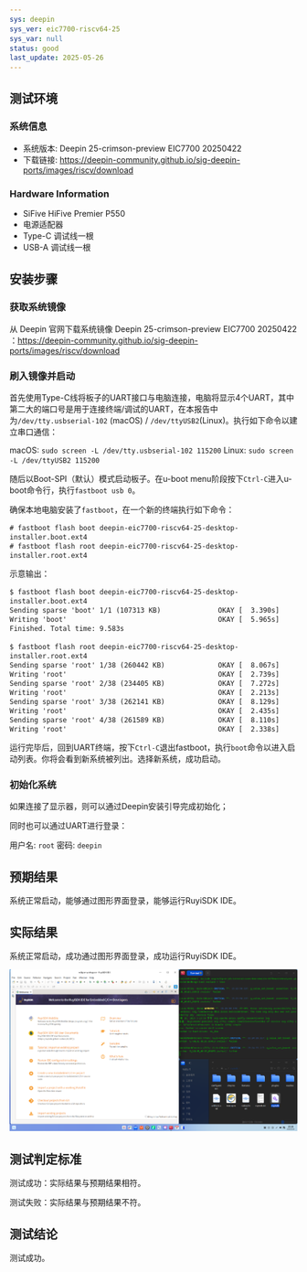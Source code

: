 ```yaml
---
sys: deepin
sys_ver: eic7700-riscv64-25
sys_var: null
status: good
last_update: 2025-05-26
---
```


## 测试环境

### 系统信息

- 系统版本: Deepin 25-crimson-preview EIC7700 20250422
- 下载链接: https://deepin-community.github.io/sig-deepin-ports/images/riscv/download

### Hardware Information

- SiFive HiFive Premier P550
- 电源适配器
- Type-C 调试线一根
- USB-A 调试线一根

## 安装步骤

### 获取系统镜像

从 Deepin 官网下载系统镜像 Deepin 25-crimson-preview EIC7700 20250422 ：https://deepin-community.github.io/sig-deepin-ports/images/riscv/download

### 刷入镜像并启动

首先使用Type-C线将板子的UART接口与电脑连接，电脑将显示4个UART，其中第二大的端口号是用于连接终端/调试的UART，在本报告中为`/dev/tty.usbserial-102` (macOS) / `/dev/ttyUSB2`(Linux)。执行如下命令以建立串口通信：

macOS: `sudo screen -L /dev/tty.usbserial-102 115200`
Linux: `sudo screen -L /dev/ttyUSB2 115200`

随后以Boot-SPI（默认）模式启动板子。在u-boot menu阶段按下`Ctrl-C`进入u-boot命令行，执行`fastboot usb 0`。

确保本地电脑安装了`fastboot`，在一个新的终端执行如下命令：

``` shell
# fastboot flash boot deepin-eic7700-riscv64-25-desktop-installer.boot.ext4
# fastboot flash root deepin-eic7700-riscv64-25-desktop-installer.root.ext4
```

示意输出：

``` text
$ fastboot flash boot deepin-eic7700-riscv64-25-desktop-installer.boot.ext4
Sending sparse 'boot' 1/1 (107313 KB)              OKAY [  3.390s]
Writing 'boot'                                     OKAY [  5.965s]
Finished. Total time: 9.583s

$ fastboot flash root deepin-eic7700-riscv64-25-desktop-installer.root.ext4 
Sending sparse 'root' 1/38 (260442 KB)             OKAY [  8.067s]
Writing 'root'                                     OKAY [  2.739s]
Sending sparse 'root' 2/38 (234405 KB)             OKAY [  7.272s]
Writing 'root'                                     OKAY [  2.213s]
Sending sparse 'root' 3/38 (262141 KB)             OKAY [  8.129s]
Writing 'root'                                     OKAY [  2.435s]
Sending sparse 'root' 4/38 (261589 KB)             OKAY [  8.110s]
Writing 'root'                                     OKAY [  2.338s]
```

运行完毕后，回到UART终端，按下`Ctrl-C`退出fastboot，执行`boot`命令以进入启动列表。你将会看到新系统被列出。选择新系统，成功启动。

### 初始化系统

如果连接了显示器，则可以通过Deepin安装引导完成初始化；

同时也可以通过UART进行登录：

用户名: `root`
密码: `deepin`

## 预期结果

系统正常启动，能够通过图形界面登录，能够运行RuyiSDK IDE。

## 实际结果

系统正常启动，成功通过图形界面登录，成功运行RuyiSDK IDE。

![screenshot](./screenshot.png)

## 测试判定标准

测试成功：实际结果与预期结果相符。

测试失败：实际结果与预期结果不符。

## 测试结论

测试成功。
